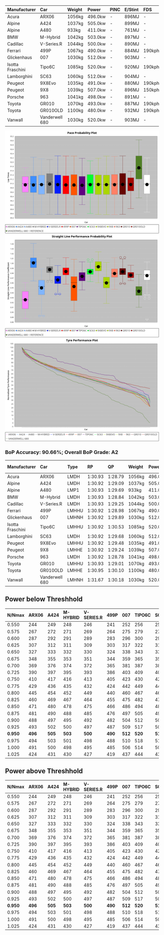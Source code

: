| Manufacturer     | Car            | Weight | Power   | PINC    | E/Stint | FDS     |
|:-|:-|:-|:-|:-|:-|:-|
| Acura            | ARX06          | 1056kg | 496.0kw |    -    | 896MJ   |    -    |
| Alpine           | A424           | 1037kg | 505.0kw |    -    | 899MJ   |    -    |
| Alpine           | A480           | 933kg  | 411.0kw |    -    | 761MJ   |    -    |
| BMW              | M-Hybrid       | 1042kg | 503.0kw |    -    | 897MJ   |    -    |
| Cadillac         | V-Series.R     | 1044kg | 500.0kw |    -    | 890MJ   |    -    |
| Ferrari          | 499P           | 1067kg | 490.0kw |    -    | 884MJ   | 190kph  |
| Glickenhaus      | 007            | 1030kg | 512.0kw |    -    | 903MJ   |    -    |
| Isotta Fraschini | Tipo6C         | 1085kg | 520.0kw |    -    | 920MJ   | 190kph  |
| Lamborghini      | SC63           | 1060kg | 512.0kw |    -    | 904MJ   |    -    |
| Peugeot          | 9X8Evo         | 1035kg | 491.0kw |    -    | 880MJ   | 190kph  |
| Peugeot          | 9X8            | 1039kg | 507.0kw |    -    | 896MJ   | 150kph  |
| Porsche          | 963            | 1041kg | 498.0kw |    -    | 891MJ   |    -    |
| Toyota           | GR010          | 1070kg | 493.0kw |    -    | 887MJ   | 190kph  |
| Toyota           | GR010OLD       | 1100kg | 480.0kw |    -    | 932MJ   | 190kph  |
| Vanwall          | Vanderwell 680 | 1030kg | 520.0kw |    -    | 903MJ   |    -    |

![PACECHART](./IMG/AUTO.png)
![STRAIGHTLINEPERFORMANCECHART](./IMG/AUTO_sp.png)
![TYREPERFORMANCECHART](./IMG/AUTO_tw.png)

### BoP Accuracy: 90.66%; Overall BoP Grade: A2
| Manufacturer     | Car            | Type  | RP      | QP      | Weight | Power¹  | Threshhold | PINC    | Power²   | E/Stint | AVG Vmax  | FDS     | RDLC | L/Stint | BOP-Grade | Model Accuracy | Model Points | Match%  | SimDiff |
|:-|:-|:-|:-|:-|:-|:-|:-|:-|:-|:-|:-|:-|:-|:-|:-|:-|:-|:-|:-|
| Acura            | ARX06          | LMDH  | 1:30.93 | 1:28.79 | 1056kg | 496.0kw | 0.0kph     |    -    | 496.00kw |  896MJ  | 308.68kph |    -    | 1.01 | 40      | +B2       | 100.00%        | 996          | 80.62%  | #       |
| Alpine           | A424           | LMDH  | 1:30.92 | 1:29.09 | 1037kg | 505.0kw | 0.0kph     |    -    | 505.00kw |  899MJ  | 323.11kph |    -    | 1.01 | 40      | ~A1       | 99.61%         | 762          | 99.25%  | #       |
| Alpine           | A480           | LMP1  | 1:30.93 | 1:29.69 |  933kg | 411.0kw | 0.0kph     |    -    | 411.00kw |  761MJ  | 310.29kph |    -    | 0.99 | 38      | ~A1       | 100.00%        | 1173         | 97.23%  | #       |
| BMW              | M-Hybrid       | LMDH  | 1:30.93 | 1:28.84 | 1042kg | 503.0kw | 0.0kph     |    -    | 503.00kw |  897MJ  | 320.22kph |    -    | 1.01 | 40      | ~A1       | 100.00%        | 1826         | 96.07%  | #       |
| Cadillac         | V-Series.R     | LMDH  | 1:30.93 | 1:29.25 | 1044kg | 500.0kw | 0.0kph     |    -    | 500.00kw |  890MJ  | 316.39kph |    -    | 1.01 | 40      | ~A1       | 99.00%         | 3184         | 100.00% | #       |
| Ferrari          | 499P           | LMHHU | 1:30.92 | 1:28.98 | 1067kg | 490.0kw | 0.0kph     |    -    | 490.00kw |  884MJ  | 316.80kph | 190kph  | 1.02 | 40      | ~A1       | 98.07%         | 3550         | 100.00% | #       |
| Glickenhaus      | 007            | LMHNH | 1:30.92 | 1:29.89 | 1030kg | 512.0kw | 0.0kph     |    -    | 512.00kw |  903MJ  | 316.40kph |    -    | 0.96 | 40      | ~A1       | 94.48%         | 2311         | 100.00% | #       |
| Isotta Fraschini | Tipo6C         | LMHHU | 1:30.92 | 1:30.53 | 1085kg | 520.0kw | 0.0kph     |    -    | 520.00kw |  920MJ  | 317.81kph | 190kph  | 1.02 | 40      | +D1       | 96.81%         | 91           | 67.35%  | #       |
| Lamborghini      | SC63           | LMDH  | 1:30.92 | 1:29.68 | 1060kg | 512.0kw | 0.0kph     |    -    | 512.00kw |  904MJ  | 319.32kph |    -    | 1.02 | 40      | -A2       | 100.00%        | 529          | 94.16%  | #       |
| Peugeot          | 9X8Evo         | LMHHU | 1:30.92 | 1:29.48 | 1035kg | 491.0kw | 0.0kph     |    -    | 491.00kw |  880MJ  | 320.32kph | 190kph  | 1.01 | 40      | ~A1       | 99.21%         | 377          | 96.04%  | #       |
| Peugeot          | 9X8            | LMHHE | 1:30.92 | 1:29.24 | 1039kg | 507.0kw | 0.0kph     |    -    | 507.00kw |  896MJ  | 316.45kph | 150kph  | 1.02 | 40      | ~A1       | 99.52%         | 4561         | 100.00% | #       |
| Porsche          | 963            | LMDH  | 1:30.92 | 1:28.78 | 1041kg | 498.0kw | 0.0kph     |    -    | 498.00kw |  891MJ  | 318.57kph |    -    | 1.01 | 40      | ~A1       | 99.96%         | 10176        | 100.00% | #       |
| Toyota           | GR010          | LMHHU | 1:30.93 | 1:29.01 | 1070kg | 493.0kw | 0.0kph     |    -    | 493.00kw |  887MJ  | 316.71kph | 190kph  | 1.02 | 40      | ~A1       | 99.95%         | 5509         | 100.00% | #       |
| Toyota           | GR010OLD       | LMHHE | 1:30.95 | 1:30.10 | 1100kg | 480.0kw | 0.0kph     |    -    | 480.00kw |  932MJ  | 312.81kph | 190kph  | 0.99 | 40      | +E2       | 100.00%        | 351          | 54.69%  | #       |
| Vanwall          | Vanderwell 680 | LMHNH | 1:31.67 | 1:30.18 | 1030kg | 520.0kw | 0.0kph     |    -    | 520.00kw |  903MJ  | 315.67kph |    -    | 1.01 | 40      | +C2       | 99.23%         | 387          | 74.51%  | #       |

## Power below Threshhold
| N/Nmax    | ARX06   | A424    | M-HYBRID | V-SERIES.R | 499P    | 007     | TIPO6C  | SC63    | 9X8EVO  | 9X8     | 963     | GR010   | GR010OLD | VANDERWELL 680 | ​     | RPM      | A480    |
|:-|:-|:-|:-|:-|:-|:-|:-|:-|:-|:-|:-|:-|:-|:-|:-|:-|:-|
|  0.550    |  244    |  249    |  248     |  246       |  241    |  252    |  256    |  252    |  242    |  250    |  245    |  243    |  236     |  256           |  ​    |   --     |   -     |
|  0.575    |  267    |  272    |  271     |  269       |  264    |  275    |  279    |  275    |  264    |  273    |  268    |  265    |  258     |  279           |  ​    |   --     |   -     |
|  0.600    |  287    |  292    |  291     |  289       |  283    |  296    |  300    |  296    |  284    |  293    |  288    |  285    |  277     |  300           |  ​    |   --     |   -     |
|  0.625    |  307    |  312    |  311     |  309       |  303    |  317    |  322    |  317    |  304    |  314    |  308    |  305    |  297     |  322           |  ​    |   --     |   -     |
|  0.650    |  327    |  333    |  332     |  330       |  324    |  338    |  343    |  338    |  324    |  335    |  329    |  325    |  317     |  343           |  ​    |   --     |   -     |
|  0.675    |  348    |  355    |  353     |  351       |  344    |  359    |  365    |  359    |  345    |  356    |  350    |  346    |  337     |  365           |  ​    |   --     |   -     |
|  0.700    |  369    |  376    |  374     |  372       |  365    |  381    |  387    |  381    |  366    |  377    |  371    |  367    |  358     |  387           |  ​    |   --     |   -     |
|  0.725    |  390    |  397    |  395     |  393       |  386    |  403    |  409    |  403    |  386    |  399    |  392    |  388    |  378     |  409           |  ​    |   --     |   -     |
|  0.750    |  410    |  417    |  416     |  413       |  405    |  423    |  430    |  423    |  406    |  419    |  411    |  407    |  397     |  430           |  ​    |   --     |   -     |
|  0.775    |  429    |  436    |  435     |  432       |  424    |  442    |  449    |  442    |  424    |  438    |  430    |  426    |  415     |  449           |  ​    |  5000    |  241    |
|  0.800    |  445    |  454    |  452     |  449       |  440    |  460    |  467    |  460    |  441    |  455    |  447    |  443    |  431     |  467           |  ​    |  5500    |  285    |
|  0.825    |  460    |  469    |  467     |  464       |  455    |  475    |  482    |  475    |  455    |  470    |  462    |  457    |  445     |  482           |  ​    |  6000    |  318    |
|  0.850    |  471    |  480    |  478     |  475       |  466    |  486    |  494    |  486    |  466    |  482    |  473    |  468    |  456     |  494           |  ​    |  6500    |  360    |
|  0.875    |  481    |  490    |  488     |  485       |  476    |  497    |  505    |  497    |  476    |  492    |  483    |  478    |  466     |  505           |  ​    |  7000    |  402    |
|  0.900    |  488    |  497    |  495     |  492       |  482    |  504    |  512    |  504    |  483    |  499    |  490    |  485    |  472     |  512           |  ​    |  7500    |  412    |
|  0.925    |  493    |  502    |  500     |  497       |  487    |  509    |  517    |  509    |  488    |  504    |  495    |  490    |  477     |  517           |  ​    |  8000    |  408    |
| **0.950** | **496** | **505** | **503**  | **500**    | **490** | **512** | **520** | **512** | **491** | **507** | **498** | **493** | **480**  | **520**        | **​** | **8500** | **411** |
|  0.975    |  494    |  503    |  501     |  498       |  488    |  510    |  518    |  510    |  489    |  505    |  496    |  491    |  478     |  518           |  ​    |  9000    |  206    |
|  1.000    |  491    |  500    |  498     |  495       |  485    |  506    |  514    |  506    |  486    |  502    |  493    |  488    |  475     |  514           |  ​    |   --     |   -     |
|  1.025    |  424    |  431    |  430     |  427       |  419    |  437    |  444    |  437    |  419    |  433    |  425    |  421    |  410     |  444           |  ​    |   --     |   -     |

## Power above Threshhold
| N/Nmax    | ARX06   | A424    | M-HYBRID | V-SERIES.R | 499P    | 007     | TIPO6C  | SC63    | 9X8EVO  | 9X8     | 963     | GR010   | GR010OLD | VANDERWELL 680 | ​     | RPM      | A480    |
|:-|:-|:-|:-|:-|:-|:-|:-|:-|:-|:-|:-|:-|:-|:-|:-|:-|:-|
|  0.550    |  244    |  249    |  248     |  246       |  241    |  252    |  256    |  252    |  242    |  250    |  245    |  243    |  236     |  256           |  ​    |   --     |   -     |
|  0.575    |  267    |  272    |  271     |  269       |  264    |  275    |  279    |  275    |  264    |  273    |  268    |  265    |  258     |  279           |  ​    |   --     |   -     |
|  0.600    |  287    |  292    |  291     |  289       |  283    |  296    |  300    |  296    |  284    |  293    |  288    |  285    |  277     |  300           |  ​    |   --     |   -     |
|  0.625    |  307    |  312    |  311     |  309       |  303    |  317    |  322    |  317    |  304    |  314    |  308    |  305    |  297     |  322           |  ​    |   --     |   -     |
|  0.650    |  327    |  333    |  332     |  330       |  324    |  338    |  343    |  338    |  324    |  335    |  329    |  325    |  317     |  343           |  ​    |   --     |   -     |
|  0.675    |  348    |  355    |  353     |  351       |  344    |  359    |  365    |  359    |  345    |  356    |  350    |  346    |  337     |  365           |  ​    |   --     |   -     |
|  0.700    |  369    |  376    |  374     |  372       |  365    |  381    |  387    |  381    |  366    |  377    |  371    |  367    |  358     |  387           |  ​    |   --     |   -     |
|  0.725    |  390    |  397    |  395     |  393       |  386    |  403    |  409    |  403    |  386    |  399    |  392    |  388    |  378     |  409           |  ​    |   --     |   -     |
|  0.750    |  410    |  417    |  416     |  413       |  405    |  423    |  430    |  423    |  406    |  419    |  411    |  407    |  397     |  430           |  ​    |   --     |   -     |
|  0.775    |  429    |  436    |  435     |  432       |  424    |  442    |  449    |  442    |  424    |  438    |  430    |  426    |  415     |  449           |  ​    |  5000    |  241    |
|  0.800    |  445    |  454    |  452     |  449       |  440    |  460    |  467    |  460    |  441    |  455    |  447    |  443    |  431     |  467           |  ​    |  5500    |  285    |
|  0.825    |  460    |  469    |  467     |  464       |  455    |  475    |  482    |  475    |  455    |  470    |  462    |  457    |  445     |  482           |  ​    |  6000    |  318    |
|  0.850    |  471    |  480    |  478     |  475       |  466    |  486    |  494    |  486    |  466    |  482    |  473    |  468    |  456     |  494           |  ​    |  6500    |  360    |
|  0.875    |  481    |  490    |  488     |  485       |  476    |  497    |  505    |  497    |  476    |  492    |  483    |  478    |  466     |  505           |  ​    |  7000    |  402    |
|  0.900    |  488    |  497    |  495     |  492       |  482    |  504    |  512    |  504    |  483    |  499    |  490    |  485    |  472     |  512           |  ​    |  7500    |  412    |
|  0.925    |  493    |  502    |  500     |  497       |  487    |  509    |  517    |  509    |  488    |  504    |  495    |  490    |  477     |  517           |  ​    |  8000    |  408    |
| **0.950** | **496** | **505** | **503**  | **500**    | **490** | **512** | **520** | **512** | **491** | **507** | **498** | **493** | **480**  | **520**        | **​** | **8500** | **411** |
|  0.975    |  494    |  503    |  501     |  498       |  488    |  510    |  518    |  510    |  489    |  505    |  496    |  491    |  478     |  518           |  ​    |  9000    |  206    |
|  1.000    |  491    |  500    |  498     |  495       |  485    |  506    |  514    |  506    |  486    |  502    |  493    |  488    |  475     |  514           |  ​    |   --     |   -     |
|  1.025    |  424    |  431    |  430     |  427       |  419    |  437    |  444    |  437    |  419    |  433    |  425    |  421    |  410     |  444           |  ​    |   --     |   -     |
